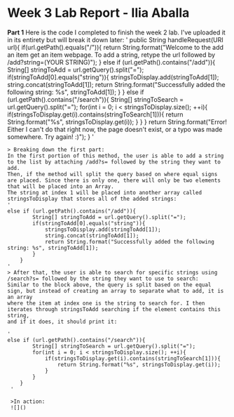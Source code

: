 # Week 3 Lab Report - Ilia Aballa

**Part 1**
Here is the code I completed to finish the week 2 lab. I've uploaded it in its entirety but will break it down later:
'
 public String handleRequest(URI url){
        if(url.getPath().equals("/")){
            return String.format("Welcome to the add an item get an item webpage. To add a string, retype the url followed by /add?string=(YOUR STRING)");
        }
        else if (url.getPath().contains("/add")){
            String[] stringToAdd = url.getQuery().split("=");
            if(stringToAdd[0].equals("string")){
                stringsToDisplay.add(stringToAdd[1]);
                string.concat(stringToAdd[1]);
                return String.format("Successfully added the following string: %s", stringToAdd[1]);
            }
        }
        else if (url.getPath().contains("/search")){
            String[] stringToSearch = url.getQuery().split("=");
            for(int i = 0; i < stringsToDisplay.size(); ++i){
                if(stringsToDisplay.get(i).contains(stringToSearch[1])){
                    return String.format("%s", stringsToDisplay.get(i));
                }
            }
        }
        return String.format("Error! Either I can't do that right now, the page doesn't exist, or a typo was made somewhere. Try again! :)");
    }
'
    
    > Breaking down the first part:
    In the first portion of this method, the user is able to add a string to the list by attaching /add?s= followed by the string they want to add.
    Then, if the method will split the query based on where equal signs are placed. Since there is only one, there will only be two elements that will be placed into an Array.
    The string at index 1 will be placed into another array called stringsToDisplay that stores all of the added strings:
    '
    else if (url.getPath().contains("/add")){
            String[] stringToAdd = url.getQuery().split("=");
            if(stringToAdd[0].equals("string")){
                stringsToDisplay.add(stringToAdd[1]);
                string.concat(stringToAdd[1]);
                return String.format("Successfully added the following string: %s", stringToAdd[1]);
            }
        }
    '
    > After that, the user is able to search for specific strings using /search?s= followed by the string they want to use to search:
    Similar to the block above, the query is split based on the equal sign, but instead of creating an array to separate what to add, it is an array 
    where the item at index one is the string to search for. I then iterates through stringsToAdd searching if the element contains this string,
    and if it does, it should print it:
    
    '
    else if (url.getPath().contains("/search")){
            String[] stringToSearch = url.getQuery().split("=");
            for(int i = 0; i < stringsToDisplay.size(); ++i){
                if(stringsToDisplay.get(i).contains(stringToSearch[1])){
                    return String.format("%s", stringsToDisplay.get(i));
                }
            }
        }
     '
     
     >In action:
     ![]()
